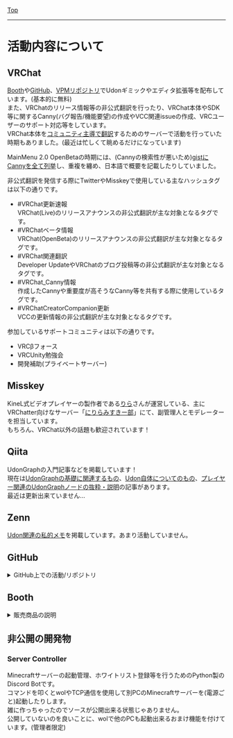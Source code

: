 [Top](../)

---

# 活動内容について
## VRChat
[Booth](https://sayamame-beans.booth.pm/)や[GitHub](https://github.com/Sayamame-beans)、[VPMリポジトリ](https://sayabeans.github.io/vpm/)でUdonギミックやエディタ拡張等を配布しています。(基本的に無料)  
また、VRChatのリリース情報等の非公式翻訳を行ったり、VRChat本体やSDK等に関するCanny(バグ報告/機能要望)の作成やVCC関連issueの作成、VRCユーザーのサポート対応等をしています。  
VRChat本体を[コミュニティ主導で翻訳](https://docs.vrchat.com/docs/suggesting-localization-changes)するためのサーバーで活動を行っていた時期もありました。(最近は忙しくて眺めるだけになっています)

MainMenu 2.0 OpenBetaの時期には、(Cannyの検索性が悪いため)[gistにCannyを全て列挙](https://gist.github.com/Sayamame-beans/df362b6f9e526920a046f78aca2463d6)し、重複を纏め、日本語で概要を記載したりしていました。

非公式翻訳を発信する際にTwitterやMisskeyで使用している主なハッシュタグは以下の通りです。
- #VRChat更新速報  
VRChat(Live)のリリースアナウンスの非公式翻訳が主な対象となるタグです。
- #VRChatベータ情報  
VRChat(OpenBeta)のリリースアナウンスの非公式翻訳が主な対象となるタグです。
- #VRChat関連翻訳  
Developer UpdateやVRChatのブログ投稿等の非公式翻訳が主な対象となるタグです。
- #VRChat_Canny情報  
作成したCannyや重要度が高そうなCanny等を共有する際に使用しているタグです。
- #VRChatCreatorCompanion更新  
VCCの更新情報の非公式翻訳が主な対象となるタグです。

参加しているサポートコミュニティは以下の通りです。
- VRCβフォース
- VRCUnity勉強会
- 開発補助(プライベートサーバー)

## Misskey
KineL式ビデオプレイヤーの製作者である[りら](https://misskey.niri.la/@ni_rilana)さんが運営している、主にVRChatter向けなサーバー「[にりらみすきー部](https://misskey.niri.la/)」にて、副管理人とモデレーターを担当しています。  
もちろん、VRChat以外の話題も歓迎されています！

## Qiita
UdonGraphの入門記事などを掲載しています！  
現在は[UdonGraphの基礎に関連するもの](https://qiita.com/Sayamame/items/c36a1a87d4189d51099c)、[Udon自体についてのもの](https://qiita.com/Sayamame/items/69ba9e25390f8068d5a6)、[プレイヤー関連のUdonGraphノードの抜粋・説明](https://qiita.com/Sayamame/items/10ea6dc48ebb6d3e8655)の記事があります。  
最近は更新出来ていません…

## Zenn
[Udon関連の私的メモ](https://zenn.dev/sayamame/scraps/90f95397828250)を掲載しています。あまり活動していません。  

## GitHub
<details><summary>GitHub上での活動/リポジトリ</summary>

### [KiseteNe for MA](https://github.com/Sayamame-beans/KiseteNe-for-MA)
着せ替え支援ツール「キセテネ」をprefab状態の衣装にも利用可能なように改変したものです。  
Modular Avatar等との併用が前提。[Booth](https://sayamame-beans.booth.pm/items/5057270)と[VPM](https://sayabeans.github.io/vpm/)で配布中。

---
### [Avatar Optimizer](https://github.com/anatawa12/AvatarOptimizer)
VRChat向けの非破壊式アバター最適化ツールです。  
anatawa12さんのリポジトリで、私はCollaboratorです。  
主にドキュメントの調整、Localizationの調整、PRのレビューを行っています。

---
### [VRCPhysBone-Relocator](https://github.com/Sayamame-beans/VRCPhysBone-Relocator)
PhysBoneの"Root Transform"設定を確認して、そのGameObjectの位置にPBコンポーネントを移動させるUnityエディタ拡張です。  
他の移動操作も可能にする更新を予定していますが、まだ手を付けられていません。  
[Booth](https://sayamame-beans.booth.pm/items/3872837)にも公開しています。

---
### [VRC_AFK_AutoMuter](https://github.com/Sayamame-beans/VRC_AFK_AutoMuter)
OSCを使用して、VRChatでAFKしている時に自動的にミュートするPython製のソフトです。  
OSCQueryには非対応です。(実行時にポートを変更することは出来ます)  
[Booth](https://sayamame-beans.booth.pm/items/3696828)にも公開しています。

---
### [QuoteBot](https://github.com/kobi32768/quotebot)
Discordのメッセージリンクが貼られた際に、その内容を送信するKotlin製のDiscord Botです。  
kobi32768さんのリポジトリで、私はCollaboratorです。

---
### [VRCLogDataCollector](https://github.com/Sayamame-beans/VRCLogDataCollector)
とあるCannyの調査のために作った、VRChatのログファイルからインスタンスjoinに掛かっている時間を抽出するPython製のソフトです。  
非常に雑な作りで、並列処理もしていないので動作は遅いのですが、目的は達成出来ています。

---
### [Discord to Misskey](https://github.com/Sayamame-beans/Discord-to-Misskey)
Discordに流れてきたメッセージをMisskeyに転送するためのPython製のDiscord Bot等です。  
WIPで、Misskeyへの送信処理は出来ていて、Discord Bot部分が未完成だったはず?

---
### VRCInfo-DB(仮名)
VRChat関連のバグ情報や対処法等を集めるDB/Webサイト。  
準備中なのでリポジトリは非公開。  
anatawa12さんと共同開発予定?

---
### その他
- [Modular Avatar](https://github.com/bdunderscore/modular-avatar)  
issue情報を整理して[提供](https://misskey.niri.la/notes/9nh58d2xgt)。  
ドキュメント調整のPRを用意中です。(もう少し時間が掛かりそう)

- [MisskeyEmojiBot](https://github.com/niwaniwa/MisskeyEmojiBot)  
Misskeyの絵文字登録と承認を簡略化するためのGo製のDiscord Botです。  
りらさんのリポジトリですが、本人が最近リソース不足になっているので、そのうち自分で書いたissueを消化しようと思っています。

- [misskey.niri.la](https://github.com/niri-la/misskey.niri.la)  
にりらみすきー部のソースコードのリポジトリ。  
[本家Misskey](https://github.com/misskey-dev/misskey)と異なる部分が少しあります。  
主にanatawa12さんがPRを担当していて、私はレビューとissue整理等をやっています。

---
</details>

## Booth
<details><summary>販売商品の説明</summary>

### [キセテネ for MA【無料】](https://sayamame-beans.booth.pm/items/5057270)
Prefabの衣装も調整出来るよう[キセテネ](https://shivi.booth.pm/items/2332420)を改変したものです。  
(キセテネはMIT Licenseの下で改変/再配布が認められています)  
※Modular Avatar等と併用する前提で、着せる機能はありません

VPMに対応しており、VCCに追加可能です。  
付属のunitypackageは[VPAI](https://github.com/anatawa12/VPMPackageAutoInstaller)を利用して作成したものです。

ソースコードを[公開](https://github.com/Sayamame-beans/KiseteNe-for-MA)しています。

---
### [【無料】アニメーション同期システム【UdonGraph】](https://sayamame-beans.booth.pm/items/3645740)
UdonGraph製のアニメーションを自動で同期するギミックです。  
付属のprefabをHierarchyに置いて、同期したいAnimatorをセットするだけで利用出来ます。  
フレンドが、SDK2の時は公式のComponentで簡単に同期出来たのに、SDK3だと出来ない……と言っていたので作りました。  

以下の機能を備えています。
- 自動同期の周期を変更可能
- 同期完了時に他のUdon向けにイベントを発火可能
- 他のUdonから手動同期の指示が可能

また、prefabは2つあり、
- Light版  
各Animatorの全レイヤーについて、Animation1つに対して時間を同期可能
- Full版  
各Animatorの全レイヤーについて、パラメーター、再生中のステート、時間が同期可能(各ステートにMultiplier Parameterを設定することで、速度も同期可能)  

こちら、[黄金楽園](https://vrchat.com/home/world/wrld_2ebe7a5f-a0b0-4459-9452-1583480d9b43)や[ぽこピーランド](https://vrchat.com/home/world/wrld_6f55a286-b851-4d3e-8933-e7a31138edd7)(?!)などでご利用いただいているようです。(ありがとうございます！)

---
### [【無料】動画プレイヤー連携 BGM自動停止ギミック【UdonSharp】](https://sayamame-beans.booth.pm/items/5037614)
動画プレイヤーの再生状態に応じて、ワールドBGMのオンオフを自動で切り替えるためのUdonSharp製ギミックです。  
現在はGameObjectのアクティブ/非アクティブを切り替えることによって実現されています。  
(要望があればAudioSourceに対する切り替え等にも対応いたします。)

現在対応している動画プレイヤーは以下の通りです。
- [iwaSync3](https://hoshinolabs.booth.pm/items/2666275)
- [KineL式ビデオプレイヤー](https://kinel.booth.pm/items/2758684)

あっと様のご要望に応じて作成しました。  
[澄夏町学校 プール開放日 -School Swimming Pool in Summer-](https://vrchat.com/home/world/wrld_1051d8dc-7caf-4a1b-ba98-5e6a60f489ca)にてご利用いただいています。(ありがとうございます！)

---
### [【無料】アナログ時計【Udon配布】](https://sayamame-beans.booth.pm/items/3321518)
UdonGraph製のアナログ時計です。  
秒針が動くと分針が少しずつ動くところがこだわりポイント。  
また、秒針の音を鳴らすことが出来ます。  
Udonを配布するのが主目的だったので、付属のprefabはサンプル用だったのですが、マテリアル等を付けたらそれっぽくなったのでそのままご利用いただけます。  
おまけ版を買うと卓上時計も付いてきます。  

[Q's Library](https://vrchat.com/home/world/wrld_16008b3b-0802-475d-b58c-39faeb624fef)など幾つかのワールドでご利用いただいています。(ありがとうございます！)

---
### [【無料】スイッチ数種類【説明付きUdon配布】](https://sayamame-beans.booth.pm/items/3343488)
UdonGraph製のスイッチです。  
Interactしてオンオフを切り替えるタイプと、オブジェクトを入れ替えるタイプがあります。(それぞれ、ローカル版とグローバル版あり)  
ただ、3Dモデルは付属していません(ただの小さなCube)  

UdonGraphの中身を覗くと説明がついているので、Udonの勉強にも使えるかも…？

---
### [【無料】アニメーション操作盤【UdonGraph】](https://sayamame-beans.booth.pm/items/4727851)
「[アニメーション同期システム](#無料アニメーション同期システムudongraph)」と連携して、アニメーションを操作することが出来るUdonGraph製のギミックです。  
付属のprefabを置き、Inspectorでアニメーション同期システムのGameObjectをセットすることで使用出来ます。

以下の機能を備えています。
- 操作対象のAnimatorの切り替え(アニメーション同期システムに登録されているのみ)
- 操作対象のレイヤーの切り替え
- 操作対象のAnimator名、レイヤー名の表示
- アニメーション同期システムに手動同期を指示
- 時間の操作(再生中のstateの再生時間を操作可能)
  - スライダー操作
- 速度の操作
  - スライダー操作
  - ボタン操作(-2.0, -1.5, -1.0, -0.5, 0.0, 0.5, 1.0, 1.5, 2.0)

---
### [【無料】テレポーター【説明付きUdon配布】](https://sayamame-beans.booth.pm/items/3519012)
UdonGraph製のテレポーターです。  
Interactするとテレポート出来ます。  
こちらも3Dモデルは無く、Cubeです。(3Dモデルが作れない)  

UdonGraphの中身を覗くと説明がついているので、Udonの勉強にも使えるかも…？

---
### [【無料】デジタル時計【Udon配布】](https://sayamame-beans.booth.pm/items/4681986)
UdonGraph製のデジタル時計です。  
とってもシンプルな見た目のサンプルしか付いていませんし、UdonGraphの説明も付属していないのですが、あまり複雑ではないのでUdonの勉強にも使えそうです。

---
### [【VRChat】AFK時に自動でミュートするOSCツール](https://sayamame-beans.booth.pm/items/3696828)
Windows上で動作するOSCツールです。  
AFKに移行した時に、パラメーターの変化を検知して、VRCのマイクをミュートします。  
利用には、OSCが有効になっていることと、AFK検知が有効になっていること、ミュートが切り替え式の設定であることが必要です。  

ソースコードを[公開](https://github.com/Sayamame-beans/VRC_AFK_AutoMuter)しています。(Windows以外でもご利用いただけるかも?)

---
### [VRCPhysBone-Relocator【無料 / Free】](https://sayamame-beans.booth.pm/items/3872837)
PBコンポーネント類の配置を移動させるためのUnityのエディタ拡張です。  
PhysBoneの"Root Transform"設定を確認して、そのGameObjectの位置にPBコンポーネントを移動させることが出来ます。  
VRM Converter for VRChatでVRoidから変換したアバターなどでよく見られる、「1つのGameObjectに大量のPBコンポーネントが含まれていて、どのコンポーネントがどのボーンと対応するか分からない」ような場合などで役立ちます！

ソースコードを[公開](https://github.com/Sayamame-beans/VRCPhysBone-Relocator)しています。  
最近更新が滞っていますが、近いうちに更新して自分のVPMリポジトリに追加したいと思っています。

---

</details>

## 非公開の開発物
### Server Controller
Minecraftサーバーの起動管理、ホワイトリスト登録等を行うためのPython製のDiscord Botです。  
コマンドを叩くとwolやTCP通信を使用して別PCのMinecraftサーバーを(電源ごと)起動したりします。  
雑に作っちゃったのでソースが公開出来る状態じゃありません。  
公開していないのを良いことに、wolで他のPCも起動出来るおまけ機能を付けています。(管理者限定)
